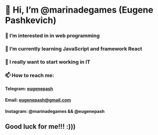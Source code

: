 # 👋 Hi, I’m @marinadegames (Eugene Pashkevich) #
### 👀 I’m interested in in web programming ###
### 🌱 I’m currently learning JavaScript and framework React ###
### 💞️ I really want to start working in IT ###
### 📫 How to reach me: ###
#### Telegram: [eugenepash](https://t.me/eugenepash) ####
#### Email: <eugenepash@gmail.com> ####
#### Instagram: @marinadegames && @eugenepash ####


## Good luck for me!!! :))) ##

